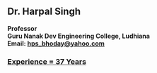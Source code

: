 ## Dr. Harpal Singh
**Professor**  
**Guru Nanak Dev Engineering College, Ludhiana**  
**Email: hps_bhoday@yahoo.com**


### [Experience = 37 Years](../Documents/Experience.pdf)

